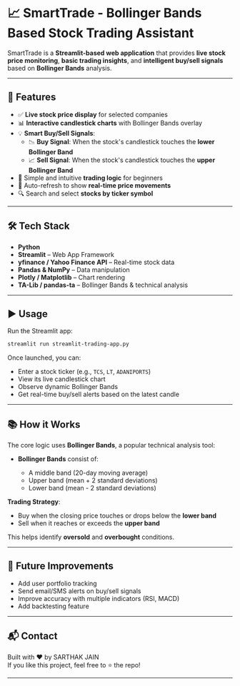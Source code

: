 # 📈 SmartTrade - Bollinger Bands Based Stock Trading Assistant

SmartTrade is a **Streamlit-based web application** that provides **live stock price monitoring**, **basic trading insights**, and **intelligent buy/sell signals** based on **Bollinger Bands** analysis.

---

## 🚀 Features

- ✅ **Live stock price display** for selected companies
- 📊 **Interactive candlestick charts** with Bollinger Bands overlay
- 💡 **Smart Buy/Sell Signals**:
  - 📉 **Buy Signal**: When the stock's candlestick touches the **lower Bollinger Band**
  - 📈 **Sell Signal**: When the stock's candlestick touches the **upper Bollinger Band**
- 🧮 Simple and intuitive **trading logic** for beginners
- 🔄 Auto-refresh to show **real-time price movements**
- 🔍 Search and select **stocks by ticker symbol**

---

## 🛠️ Tech Stack

- **Python**
- **Streamlit** – Web App Framework
- **yfinance / Yahoo Finance API** – Real-time stock data
- **Pandas & NumPy** – Data manipulation
- **Plotly / Matplotlib** – Chart rendering
- **TA-Lib / pandas-ta** – Bollinger Bands & technical analysis

---


## ▶️ **Usage**

Run the Streamlit app:

```bash
streamlit run streamlit-trading-app.py
```

Once launched, you can:

* Enter a stock ticker (e.g., `TCS`, `LT`, `ADANIPORTS`)
* View its live candlestick chart
* Observe dynamic Bollinger Bands
* Get real-time buy/sell alerts based on the latest candle

---

## 📚 **How it Works**

The core logic uses **Bollinger Bands**, a popular technical analysis tool:

* **Bollinger Bands** consist of:

  * A middle band (20-day moving average)
  * Upper band (mean + 2 standard deviations)
  * Lower band (mean - 2 standard deviations)

**Trading Strategy**:

* Buy when the closing price touches or drops below the **lower band**
* Sell when it reaches or exceeds the **upper band**

This helps identify **oversold** and **overbought** conditions.

---

## 🧠 **Future Improvements**

* Add user portfolio tracking
* Send email/SMS alerts on buy/sell signals
* Improve accuracy with multiple indicators (RSI, MACD)
* Add backtesting feature

---

## 📬 **Contact**

Built with ❤️ by SARTHAK JAIN  
If you like this project, feel free to ⭐️ the repo!

---
